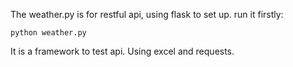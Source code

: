 
The weather.py is for restful api, using flask to set up.
run it firstly:
```
python weather.py
```

It is a framework to test api. Using excel and requests.

